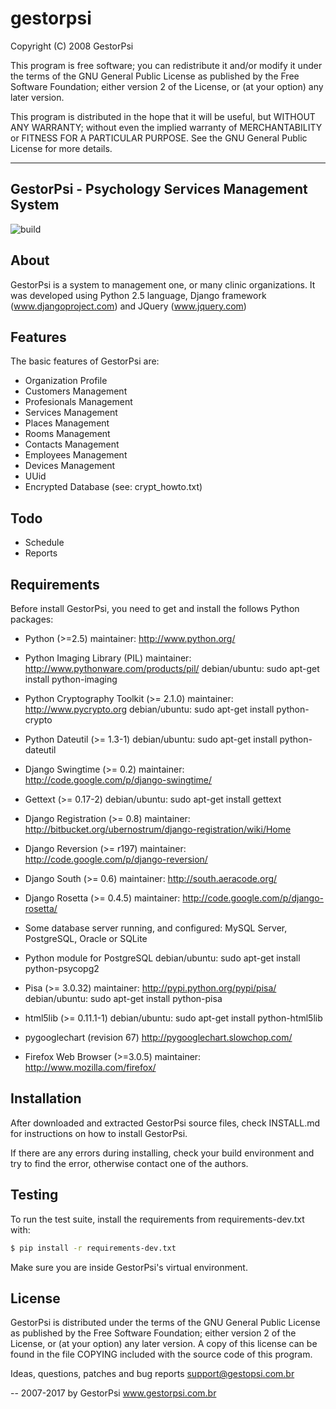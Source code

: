 gestorpsi
=========

Copyright (C) 2008 GestorPsi

This program is free software; you can redistribute it and/or
modify it under the terms of the GNU General Public License
as published by the Free Software Foundation; either version 2
of the License, or (at your option) any later version.

This program is distributed in the hope that it will be useful,
but WITHOUT ANY WARRANTY; without even the implied warranty of
MERCHANTABILITY or FITNESS FOR A PARTICULAR PURPOSE.  See the
GNU General Public License for more details.


----------------------------------
GestorPsi - Psychology Services Management System
----------------------------------

![build](https://travis-ci.org/gestorpsi/gestorpsi.svg?branch=master)


About
-----
GestorPsi is a system to management one, or many clinic organizations.
It was developed using Python 2.5 language, Django framework
(www.djangoproject.com) and JQuery (www.jquery.com)


Features
--------
The basic features of GestorPsi are:
- Organization Profile
- Customers Management
- Profesionals Management
- Services Management
- Places Management
- Rooms Management
- Contacts Management
- Employees Management
- Devices Management
- UUid
- Encrypted Database (see: crypt_howto.txt)


Todo
--------
- Schedule
- Reports


Requirements
------------
Before install GestorPsi, you need to get and install the follows
Python packages:

- Python (>=2.5)
  maintainer: http://www.python.org/

- Python Imaging Library (PIL)
  maintainer: http://www.pythonware.com/products/pil/
  debian/ubuntu: sudo apt-get install python-imaging

- Python Cryptography Toolkit (>= 2.1.0)
  maintainer: http://www.pycrypto.org
  debian/ubuntu: sudo apt-get install python-crypto

- Python Dateutil (>= 1.3-1)
  debian/ubuntu: sudo apt-get install python-dateutil

- Django Swingtime (>= 0.2)
  maintainer: http://code.google.com/p/django-swingtime/

- Gettext (>= 0.17-2)
  debian/ubuntu: sudo apt-get install gettext

- Django Registration (>= 0.8)
  maintainer: http://bitbucket.org/ubernostrum/django-registration/wiki/Home

- Django Reversion (>= r197)
  maintainer: http://code.google.com/p/django-reversion/

- Django South (>= 0.6)
  maintainer: http://south.aeracode.org/

- Django Rosetta (>= 0.4.5)
  maintainer: http://code.google.com/p/django-rosetta/

- Some database server running, and configured:
  MySQL Server, PostgreSQL, Oracle or SQLite

- Python module for PostgreSQL
  debian/ubuntu: sudo apt-get install python-psycopg2

- Pisa (>= 3.0.32)
  maintainer: http://pypi.python.org/pypi/pisa/
  debian/ubuntu: sudo apt-get install python-pisa

- html5lib (>= 0.11.1-1)
  debian/ubuntu: sudo apt-get install python-html5lib
  
- pygooglechart (revision 67)
  http://pygooglechart.slowchop.com/

- Firefox Web Browser (>=3.0.5)
  maintainer: http://www.mozilla.com/firefox/


Installation
------------
After downloaded and extracted GestorPsi source files, check INSTALL.md for 
instructions on how to install GestorPsi.

If there are any errors during installing, check your build environment
and try to find the error, otherwise contact one of the authors.


Testing
----------
To run the test suite, install the requirements from requirements-dev.txt with:

```bash
$ pip install -r requirements-dev.txt
```
Make sure you are inside GestorPsi's virtual environment.

License
-------
GestorPsi is distributed under the terms of the GNU General Public License
as published by the Free Software Foundation; either version 2 of the
License, or (at your option) any later version.  A copy of this license
can be found in the file COPYING included with the source code of this
program.

Ideas, questions, patches and bug reports
support@gestopsi.com.br

--
2007-2017 by GestorPsi
www.gestorpsi.com.br
